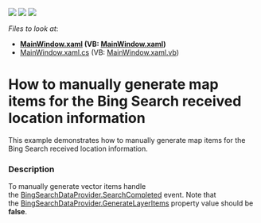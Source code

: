 <!-- default badges list -->
![](https://img.shields.io/endpoint?url=https://codecentral.devexpress.com/api/v1/VersionRange/128571674/14.2.3%2B)
[![](https://img.shields.io/badge/Open_in_DevExpress_Support_Center-FF7200?style=flat-square&logo=DevExpress&logoColor=white)](https://supportcenter.devexpress.com/ticket/details/T189452)
[![](https://img.shields.io/badge/📖_How_to_use_DevExpress_Examples-e9f6fc?style=flat-square)](https://docs.devexpress.com/GeneralInformation/403183)
<!-- default badges end -->
<!-- default file list -->
*Files to look at*:

* **[MainWindow.xaml](./CS/MapControl_ManualSearch/MainWindow.xaml) (VB: [MainWindow.xaml](./VB/MapControl_ManualSearch/MainWindow.xaml))**
* [MainWindow.xaml.cs](./CS/MapControl_ManualSearch/MainWindow.xaml.cs) (VB: [MainWindow.xaml.vb](./VB/MapControl_ManualSearch/MainWindow.xaml.vb))
<!-- default file list end -->
# How to manually generate map items for the Bing Search received location information


This example demonstrates how to manually generate map items for the Bing Search received location information.


<h3>Description</h3>

To manually generate vector items handle the&nbsp;<a href="https://documentation.devexpress.com/#wpf/DevExpressXpfMapBingSearchDataProvider_SearchCompletedtopic">BingSearchDataProvider.SearchCompleted</a> event. Note that the&nbsp;<a href="https://documentation.devexpress.com/#wpf/DevExpressXpfMapInformationDataProviderBase_GenerateLayerItemstopic">BingSearchDataProvider.GenerateLayerItems</a> property value should be <strong>false</strong>.

<br/>


